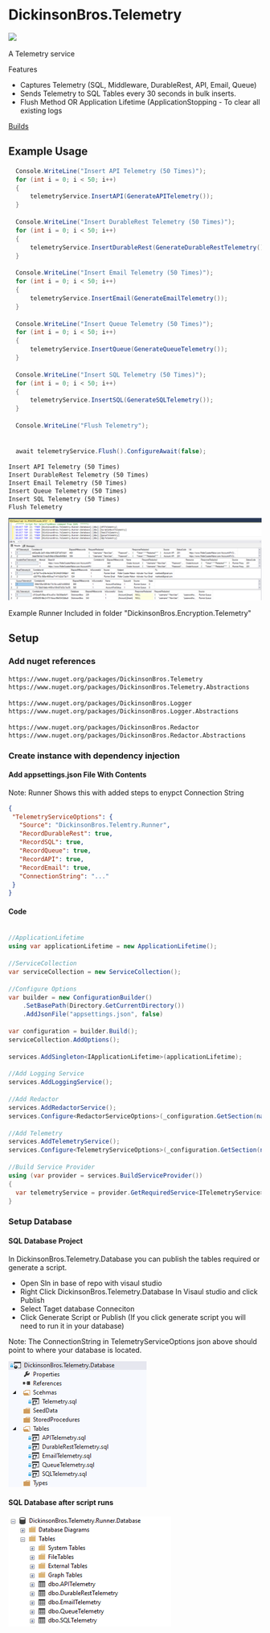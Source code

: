 # DickinsonBros.Telemetry

<a href="https://www.nuget.org/packages/DickinsonBros.Telemetry/">
    <img src="https://img.shields.io/nuget/v/DickinsonBros.Telemetry">
</a>

A Telemetry service

Features
* Captures Telemetry (SQL, Middleware, DurableRest, API, Email, Queue)
* Sends Telemetry to SQL Tables every 30 seconds in bulk inserts.
* Flush Method OR Application Lifetime (ApplicationStopping - To clear all existing logs

<a href="https://dev.azure.com/marksamdickinson/DickinsonBros/_build?definitionScope=%5CDickinsonBros.Telemetry">Builds</a>

<h2>Example Usage</h2>

```C#
  Console.WriteLine("Insert API Telemetry (50 Times)");
  for (int i = 0; i < 50; i++)
  {
      telemetryService.InsertAPI(GenerateAPITelemetry());
  }

  Console.WriteLine("Insert DurableRest Telemetry (50 Times)");
  for (int i = 0; i < 50; i++)
  {
      telemetryService.InsertDurableRest(GenerateDurableRestTelemetry());
  }

  Console.WriteLine("Insert Email Telemetry (50 Times)");
  for (int i = 0; i < 50; i++)
  {
      telemetryService.InsertEmail(GenerateEmailTelemetry());
  }

  Console.WriteLine("Insert Queue Telemetry (50 Times)");
  for (int i = 0; i < 50; i++)
  {
      telemetryService.InsertQueue(GenerateQueueTelemetry());
  }

  Console.WriteLine("Insert SQL Telemetry (50 Times)");
  for (int i = 0; i < 50; i++)
  {
      telemetryService.InsertSQL(GenerateSQLTelemetry());
  }

  Console.WriteLine("Flush Telemetry");


  await telemetryService.Flush().ConfigureAwait(false);
```

    Insert API Telemetry (50 Times)
    Insert DurableRest Telemetry (50 Times)
    Insert Email Telemetry (50 Times)
    Insert Queue Telemetry (50 Times)
    Insert SQL Telemetry (50 Times)
    Flush Telemetry

![Alt text](https://raw.githubusercontent.com/msdickinson/DickinsonBros.Telemetry/develop/Telemetry.PNG)

Example Runner Included in folder "DickinsonBros.Encryption.Telemetry"

<h2>Setup</h2>

<h3>Add nuget references</h3>

    https://www.nuget.org/packages/DickinsonBros.Telemetry
    https://www.nuget.org/packages/DickinsonBros.Telemetry.Abstractions
    
    https://www.nuget.org/packages/DickinsonBros.Logger
    https://www.nuget.org/packages/DickinsonBros.Logger.Abstractions
    
    https://www.nuget.org/packages/DickinsonBros.Redactor
    https://www.nuget.org/packages/DickinsonBros.Redactor.Abstractions

<h3>Create instance with dependency injection</h3>

<h4>Add appsettings.json File With Contents</h4>

Note: Runner Shows this with added steps to enypct Connection String

 ```json  
{
  "TelemetryServiceOptions": {
    "Source": "DickinsonBros.Telemtry.Runner",
    "RecordDurableRest": true,
    "RecordSQL": true,
    "RecordQueue": true,
    "RecordAPI": true,
    "RecordEmail": true,
    "ConnectionString": "..."
  }
}
 ```    
<h4>Code</h4>

```c#

//ApplicationLifetime
using var applicationLifetime = new ApplicationLifetime();

//ServiceCollection
var serviceCollection = new ServiceCollection();

//Configure Options
var builder = new ConfigurationBuilder()
    .SetBasePath(Directory.GetCurrentDirectory())
    .AddJsonFile("appsettings.json", false)

var configuration = builder.Build();
serviceCollection.AddOptions();

services.AddSingleton<IApplicationLifetime>(applicationLifetime);

//Add Logging Service
services.AddLoggingService();

//Add Redactor
services.AddRedactorService();
services.Configure<RedactorServiceOptions>(_configuration.GetSection(nameof(RedactorServiceOptions)));

//Add Telemetry
services.AddTelemetryService();
services.Configure<TelemetryServiceOptions>(_configuration.GetSection(nameof(TelemetryServiceOptions)));

//Build Service Provider 
using (var provider = services.BuildServiceProvider())
{
  var telemetryService = provider.GetRequiredService<ITelemetryService>();
}
```

<h3>Setup Database</h3>

<h4>SQL Database Project</h4>

In DickinsonBros.Telemetry.Database you can publish the tables required or generate a script.

* Open Sln in base of repo with visaul studio 
* Right Click DickinsonBros.Telemetry.Database In Visaul studio and click Publish
* Select Taget database Conneciton
* Click Generate Script or Publish (If you click generate script you will need to run it in your database)

Note: The ConnectionString in TelemetryServiceOptions json above should point to where your database is located.

![Alt text](https://raw.githubusercontent.com/msdickinson/DickinsonBros.Telemetry/develop/SQLDatabaseProject.PNG)

<h4>SQL Database after script runs</h4>

![Alt text](https://raw.githubusercontent.com/msdickinson/DickinsonBros.Telemetry/develop/SQLDatabaseExample.PNG)

